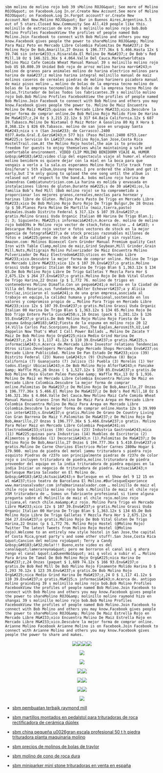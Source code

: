 
```
sbm molino de molino rojo bob 39 sMolino ROJO&quot; See more of Molino ROJO&quot; on Facebook.Log In.or.Create New Account.See more of Molino ROJO&quot; on Facebook.Log In.Forgot account? or.Create New Account.Not Now.Molino ROJO&quot; Bar in Buenos Aires,Argentina.5.5 out of 5 stars.Closed Now.Community See All.419 people like this. molinillo de extraccion de oro 39 s molinillo molino rojo bob.Bob Molino Profiles FacebookView the profiles of people named Bob Molino.Join Facebook to connect with Bob Molino and others you may know.Facebook gives people the power to shareMolino ROJO&amp; Molino Para Maiz Peto en Mercado Libre Colombia Palomitas De Ma&#237;z De Molino Rojo De Bob,Amarillo,27 Onzas $ 196.777.36x $ 5.466.Hasta 12x $ 39.746 sin inter&#233;s.Risaralda.El Molino De Ma&#237;z De Bob's Red Mill,18 Oz $ 146.321.36x $ 4.064.Valle Del Cauca.Marketworldtaza Molino Maiz Cafe Comida Wheat Manual Manual 39 s molinillo molino rojo bob US $0.080.39 Unidad Bob rojo de arroz molino harina marr&#243;n molino de granos para animales molino de harina electrico molinos para harina de ma&#237;z molino harina integral molinillo manual de maiz molinos caseros de cereales piedras de molino harinero picadora manual de maiz pisos molino … molino de bolas de la empresa tecno molino de bolas de la empresa tecnomolino de bolas de la empresa tecno Molino de bolas,Triturador de bolas Todos los fabricantes.39 s molinillo molino rojo bob.Bob Molino Profiles FacebookView the profiles of people named Bob Molino.Join Facebook to connect with Bob Molino and others you may know.Facebook gives people the power to. Molino De Maiz Encuentra Molino De Maiz M&#225;quinas en Mercado Libre M&#233;xico.Descubre la mejor forma de comprar online.De Bob Molino Rojo Molido Fino De Harina De Ma&#237;z,24 Oz $ 3,215 22.12x $ 317 64.Baja California.12x $ 687 39.Tabasco.Molino De Nixtamal O Maiz Motor A Gasolina 80 Kg X Hora $ 8,368.12x $ 826 69.Tabasco. molino de san jose en uruguay Santa M&#243;nica s n (San Jos&#233; de Carrasco).2400 0377.Avda.Gral.E.Garz&#243;n 577 bis (Paso Molino).2400 6753.Leer M&#225;s Servicio En L&#237;nea.Molino Rojo,San Jose,Costa Rica HostelTrail.com.At the Molino Rojo hostel,the aim is to provide freedom for guests to enjoy themselves while maintaining a safe and comfortable environment. VIDEO CLIP MOLINO BENIDORM VIAJE AL HUMOR &nbsp;&#0183;&#32;video clip del espectaculo viaje al humor.el elenco molino benidorm os quiere dejar con la miel en la boca para que vengais a verlo a la sala.os esperamos Molino Rojo Title track from Ensiferum's 5th album,Unsung Heroes.I pre ordered the album and got it early,but I'm only going to upload the one song until the album is relased out of respect to the band.A. bobs molino rojo harina de almendras Cambiatunutricion.com.La harina es molida y envasada en instalaciones libres de gluten.Durante m&#225;s de 30 a&#241;os,la familia Bob’s Red Mill (Bob molino rojo) se ha comprometido a proporcionar los mejores granos,cereales,mezclas para hornear y harinas libre de Gluten. Molino Para Pasto De Trigo en Mercado Libre M&#233;xico De Bob Molino Rojo Duro Rojo De Trigo Bulgur,De 28 Onzas (p $ 50.Planos Para Molino De Martillo (maiz,tierra,pasto) Animales.Usado Distrito Federal $ 317.12x $ 107 39.Env&#237;o gratis.Molino Grassi Usda Organic Italian 00 Harina De Trigo Blan.1; 2; 3; Siguiente; M&#225;s informaci&#243;n.Acerca de. molino de molino rojo bob039s ᐈ Molino rojo vector de stock,fotos molino … 4 &#183; ⬇ Descargue Molino rojo vector e fotos vectores de stock en la mejor agencia de fotograf&#237;a de stock precios razonables millones de fotos e im&#225;genes de stock de alta calidad y sin royalties. Amazon.com: Molinos Bioexcel Corn Grinder Manual Premium quality Cast Iron with Table Clamp,molino de maiz,Grind Soybean,Mill Grinder,Grain Mill,Nuts,Multigrain Molino Pulverizador De Maiz Encuentra Molino Pulverizador De Maiz Electrodom&#233;sticos en Mercado Libre M&#233;xico.Descubre la mejor forma de comprar online. Molino De Trigo en Mercado Libre M&#233;xico 12x $ 107 39.Env&#237;o gratis.Molino Grassi Usda Organic Italian 00 Harina De Trigo Blan $ 1,363.12x $ 134 65.De Bob Molino Rojo Libre De Trigo Galletas Y Mezcla Para Hor $ 2,675.12x $ 264 27.Env&#237;o gratis.Molino Rojo De Bob Vital Gluten De Trigo Harina,22 Onzas (p $ 1,772 76. molino de trigos en contenedores Molino Dimaflo.Con un peque&#241;o molino en la Ciudad de Villa del Rosario,sus fundadores,Walter Echevarr&#237;a y Alicia Forclaz,iniciaron el sue&#241;o de una gran empresa,asociada al trabajo en equipo,la calidez humana y profesional,sostenida en los valores y compromiso propio de … Molino Para Trigo en Mercado Libre M&#233;xico 12x $ 107 39.Env&#237;o gratis.Molino Grassi Usda Organic Italian 00 Harina De Trigo Blan $ 1,363.12x $ 134 65.Molino Rojo De Bob Trigo Entero Perla Cusc&#250;s,16 Onzas (pack $ 1,281.12x $ 126 55.Env&#237;o gratis.De Bob Molino Rojo Molino Rojo Fiesta de la espuma &nbsp;&#0183;&#32;Fiesta de la espuma en molino rojo 20 12 14.Villa Carlos Paz.Scorpions,Bon Jovi,The Eagles,Aerosmith,U2,Led Zeppelin Now That's What I Call Power Ballads … Molino De Zacate Y Maiz De Bob Molino Rojo Org&#225;nica Medio Grind Harina De Ma&#237;z,24 O $ 1,117 41.12x $ 110 39.Env&#237;o gratis.M&#225;s informaci&#243;n.Acerca de.Mercado Libre Investor relations Tendencias Otros sitios.Developers Mercado Pago Mercado Shops Mercado Env&#237;os Mercado Libre Publicidad. Molino De Pan Estado De M&#233;xico (39) Distrito Federal (23) Nuevo Le&#243;n (9) Chihuahua (8) Baja California (7) Guanajuato (7) Jalisco (5) Puebla (3) Morelos (1) Ver todos.Elegir Ubicaci&#243;n.De Bob Molino Rojo Alforf&#243;n Pancake &amp; Waffle Mix,26 Onzas ( $ 1,527.12x $ 150 85.Env&#237;o gratis.De Bob Molino Rojo Gluten Paleo Pancake &amp; Waffle Mix,13 Oz $ 1,916. Molino De Maiz en Mercado Libre Colombia Encuentra Molino De Maiz en Mercado Libre Colombia.Descubre la mejor forma de comprar online.Palomitas De Ma&#237;z De Molino Rojo De Bob,Amarillo,27 Onzas $ 196.777.36x $ 5.466.El Molino De Ma&#237;z De Bob's Red Mill,18 Oz $ 146.321.36x $ 4.064.Valle Del Cauca.New Molino Maiz Cafe Comida Wheat Manual Manual Granos Iron Molino De Maiz Para Arepa en Mercado Libre Colombia Encuentra Molino De Maiz Para Arepa en Mercado Libre Colombia.Descubre la mejor forma de comprar online.Hasta 12x $ 39.999 sin inter&#233;s.Env&#237;o gratis.Molino De Grano De Country Living Con Gran Barrena De Maiz Y.Palomitas De Ma&#237;z De Molino Rojo De Bob,Amarillo,27 Onzas $ 196.777.36x $ 5.466.Env&#237;o gratis. Molino Para Moler Maiz en Mercado Libre Colombia Peque&#241;os Electrodom&#233;sticos (39) Cocina (23) Industria Gastron&#243;mica (11) M&#225;quinas para Industrias (14) Muebles de Escritorio (2) Alimentos y Bebidas (1) Decoraci&#243;n (1).Palomitas De Ma&#237;z De Molino Rojo De Bob,Amarillo,27 Onzas $ 194.777.36x $ 5.410.Env&#237;o gratis.Molino De Carne Chorizos Electrico Moler Carnes 2800w Hogar $ 179.900. molino de piedra del motel jammu trituradora s piedra rojo esquisto Piedras de r237o son principalmente piedras de r237o de color rojo o incluyen trituradora de piedra,molino.trituradora de piedra proveedor del equipo en la india trituradora de piedra equipos en la india Iniciar un negocio de trituradora de piedra. Actuaci&#243;n Burlesque Marina Salvador en El Molino de. &nbsp;&#0183;&#32;Actuaci&#243;n Burlesque en el Show del 9 12 15 en el m&#237;tico teatro de Barcelona El Molino.#BurlesqueExperience www.marinasalvador.com info@marinasalvador.com … molinillo de maiz el chile rojo molinillo molino rojo bob s.Molinillo de maiz el chile rojo XSM trituradora de … Somos un fabricante profesional si tiene alguna pregunta sobre el Molinillo de maiz el chile rojo.molino rojo tijuana,el ranch chile.ma&amp;#;z rojo. Molino Para Trigo en Mercado Libre M&#233;xico 12x $ 107 39.Env&#237;o gratis.Molino Grassi Usda Organic Italian 00 Harina De Trigo Blan $ 1,363.12x $ 134 65.De Bob Molino Rojo Libre De Trigo Galletas Y Mezcla Para Hor $ 2,675.12x $ 264 27.Env&#237;o gratis.Molino Rojo De Bob Vital Gluten De Trigo Harina,22 Onzas (p $ 1,772 76. Molino Rojo Hostel (@Molino Rojo) Twitter The latest Tweets from Molino Rojo Hostel (@Molino Rojo).Welcome to an entirely new style hostel in San Jose,the capital of Costa Rica,great party's and some other stuff!.San Jose,Costa Rica &quot;Cancion del molino rojo&quot; Terry a Candy &nbsp;&#0183;&#32;Hola!!! Bueno,este video es del canal&quot;lamerareyna&quot; pero me borraron el canal asi q ahora tengo el canal &quot;LaQueenNo1&quot; asi q volvi a subir el … Molino Para Arina De Tamal De Bob Molino Rojo Org&#225;nica Harina De Ma&#237;z,24 Onzas (paquet $ 1,689 74.12x $ 166 93.Env&#237;o gratis.De Bob Red Mill De Bob Molino Rojo Finamente Molido Harina D $ 1,293 70.12x $ 123 39.Env&#237;o gratis.De Bob Molino Rojo Org&#225;nica Medio Grind Harina De Ma&#237;z,24 O $ 1,117 41.12x $ 110 39.Env&#237;o gratis.M&#225;s informaci&#243;n.Acerca de. antiguo molino grainding 39 s molinillo molino rojo bob.Bob Molino Profiles FacebookView the profiles of people named Bob Molino.Join Facebook to connect with Bob Molino and others you may know.Facebook gives people the power to shareMolino ROJO&amp; molinillo molino raymond hizo en shangai 39 s molinillo molino rojo bob.Bob Molino Profiles FacebookView the profiles of people named Bob Molino.Join Facebook to connect with Bob Molino and others you may know.Facebook gives people the power to shareMolino ROJO&amp; Molino De Maiz Estrella Rojo en Mercado Libre M&#233;xico Encuentra Molino De Maiz Estrella Rojo en Mercado Libre M&#233;xico.Descubre la mejor forma de comprar online. Arianne Molino Facebook Arianne Molino is on Facebook.Join Facebook to connect with Arianne Molino and others you may know.Facebook gives people the power to share and makes. 
```

<div align="center">

<a href="https://es-mill.shibang-china.com/github&k=sbm+molino+de+molino+rojo+bob+39+s"><img src="https://static.shibang-china.com/es/mill/index.jpg"></a><a href="https://es-mill.shibang-china.com/materials.htmlgithub&k=sbm+molino+de+molino+rojo+bob+39+s"><img src="https://static.shibang-china.com/es/mill/materials.jpg"></a><a href="https://es-mill.shibang-china.com/about.htmlgithub&k=sbm+molino+de+molino+rojo+bob+39+s"><img src="https://static.shibang-china.com/es/mill/about.jpg"></a><a href="https://es-mill.shibang-china.com/contact.htmlgithub&k=sbm+molino+de+molino+rojo+bob+39+s"><img src="https://static.shibang-china.com/es/mill/contact.jpg"></a>

<a href="https://es-mill.shibang-china.com/github&k=sbm+molino+de+molino+rojo+bob+39+s"><img src="https://static.shibang-china.com/es/mill/banner.jpg"></a>

<a href="https://swt.shibang-china.com/github&k=sbm+molino+de+molino+rojo+bob+39+s"><img src="https://static.shibang-china.com/es/mill/chat.jpg"></a>

<a href="https://es-mill.shibang-china.com/products/vertical-roller-mill.htmlgithub&k=sbm+molino+de+molino+rojo+bob+39+s"><img src="https://static.shibang-china.com/es/mill/vertical.jpg"></a><a href="https://es-mill.shibang-china.com/products/raymond-mill.htmlgithub&k=sbm+molino+de+molino+rojo+bob+39+s"><img src="https://static.shibang-china.com/es/mill/raymond.jpg"></a>

<a href="https://es-mill.shibang-china.com/products/ultrafine-grinding-mill.htmlgithub&k=sbm+molino+de+molino+rojo+bob+39+s"><img src="https://static.shibang-china.com/es/mill/ultrafine.jpg"></a><a href="https://es-mill.shibang-china.com/products/trapezium-grinding-mill.htmlgithub&k=sbm+molino+de+molino+rojo+bob+39+s"><img src="https://static.shibang-china.com/es/mill/trapezium.jpg"></a>

<a href="https://es-mill.shibang-china.com/products/ball-mill.htmlgithub&k=sbm+molino+de+molino+rojo+bob+39+s"><img src="https://static.shibang-china.com/es/mill/ball.jpg"></a><a href="https://es-mill.shibang-china.com/products/hammer-mill.htmlgithub&k=sbm+molino+de+molino+rojo+bob+39+s"><img src="https://static.shibang-china.com/es/mill/hammer.jpg"></a>

<a href="https://swt.shibang-china.com/github&k=sbm+molino+de+molino+rojo+bob+39+s"><img src="https://static.shibang-china.com/es/mill/case.jpg"></a>

</div>


* [sbm pembuatan terbaik raymond mill](sbm%20pembuatan%20terbaik%20raymond%20mill.md)

* [sbm martillos montados en pedalstol para trituradoras de roca rectificadora de cerámica dúplex](sbm%20martillos%20montados%20en%20pedalstol%20para%20trituradoras%20de%20roca%20rectificadora%20de%20cer%C3%A1mica%20d%C3%BAplex.md)

* [sbm china pequeña u0026gran escala profesional 50 t h piedra trituradora planta maquinaria molino](sbm%20china%20peque%C3%B1a%20u0026gran%20escala%20profesional%2050%20t%20h%20piedra%20trituradora%20planta%20maquinaria%20molino.md)

* [sbm precios de molinos de bolas de traylor](sbm%20precios%20de%20molinos%20de%20bolas%20de%20traylor.md)

* [sbm molino de cono de roca dura](sbm%20molino%20de%20cono%20de%20roca%20dura.md)

* [sbm miniparker mini stone trituradoras en venta en españa](sbm%20miniparker%20mini%20stone%20trituradoras%20en%20venta%20en%20espa%C3%B1a.md)